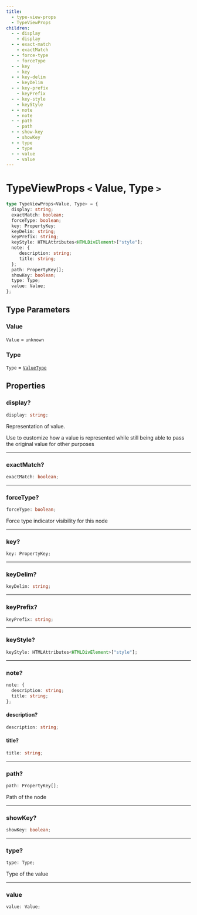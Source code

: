 ```yaml
---
title:
  - type-view-props
  - TypeViewProps
children:
  - - display
    - display
  - - exact-match
    - exactMatch
  - - force-type
    - forceType
  - - key
    - key
  - - key-delim
    - keyDelim
  - - key-prefix
    - keyPrefix
  - - key-style
    - keyStyle
  - - note
    - note
  - - path
    - path
  - - show-key
    - showKey
  - - type
    - type
  - - value
    - value
---
```


# TypeViewProps `<` Value, Type `>` 

```ts
type TypeViewProps<Value, Type> = {
  display: string;
  exactMatch: boolean;
  forceType: boolean;
  key: PropertyKey;
  keyDelim: string;
  keyPrefix: string;
  keyStyle: HTMLAttributes<HTMLDivElement>["style"];
  note: {
     description: string;
     title: string;
  };
  path: PropertyKey[];
  showKey: boolean;
  type: Type;
  value: Value;
};
```

## Type Parameters

### Value

`Value` = `unknown`

### Type

`Type` = [`ValueType`](ValueType)

## Properties

### display?

```ts
display: string;
```

Representation of value.

Use to customize how a value is represented while still being able to pass the original
value for other purposes

***

### exactMatch?

```ts
exactMatch: boolean;
```

***

### forceType?

```ts
forceType: boolean;
```

Force type indicator visibility for this node

***

### key?

```ts
key: PropertyKey;
```

***

### keyDelim?

```ts
keyDelim: string;
```

***

### keyPrefix?

```ts
keyPrefix: string;
```

***

### keyStyle?

```ts
keyStyle: HTMLAttributes<HTMLDivElement>["style"];
```

***

### note?

```ts
note: {
  description: string;
  title: string;
};
```

#### description?

```ts
description: string;
```

#### title?

```ts
title: string;
```

***

### path?

```ts
path: PropertyKey[];
```

Path of the node

***

### showKey?

```ts
showKey: boolean;
```

***

### type?

```ts
type: Type;
```

Type of the value

***

### value

```ts
value: Value;
```
